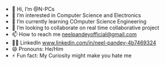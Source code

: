 - 👋 Hi, I’m @N-PCs
- 👀 I’m interested in Computer Science and Electronics
- 🌱 I’m currently learning COmputer Science Engineering
- 💞️ I’m looking to collaborate on real time collaborative project
- 📫 How to reach me neelpandeyofficial@gmail.com
- 🧑‍💻 LinkedIn  www.linkedin.com/in/neel-pandey-4b7469324
- 😄 Pronouns: He/Him
- ⚡ Fun fact: My Curiosity might make you hate me 

<!---
N-PCs/N-PCs is a ✨ special ✨ repository because its `README.md` (this file) appears on your GitHub profile.
You can click the Preview link to take a look at your changes.
--->
